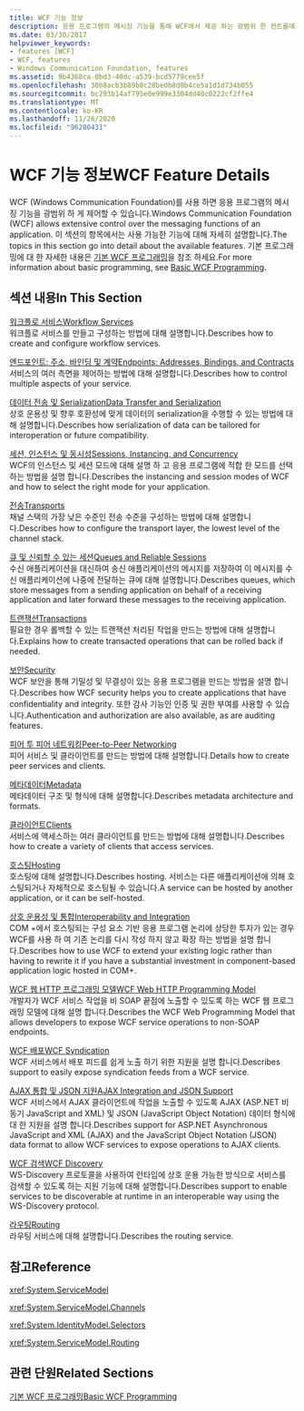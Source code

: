 ```yaml
---
title: WCF 기능 정보
description: 응용 프로그램의 메시징 기능을 통해 WCF에서 제공 하는 광범위 한 컨트롤에 대해 자세히 알아보세요.
ms.date: 03/30/2017
helpviewer_keywords:
- features [WCF]
- WCF, features
- Windows Communication Foundation, features
ms.assetid: 9b4368ca-0bd3-40dc-a539-bcd5779cee5f
ms.openlocfilehash: 30b8acb3b89b8c28be0b8d0b4ce5a1d1d734b055
ms.sourcegitcommit: bc293b14af795e0e999e3304dd40c0222cf2ffe4
ms.translationtype: MT
ms.contentlocale: ko-KR
ms.lasthandoff: 11/26/2020
ms.locfileid: "96280431"
---
```

# <a name="wcf-feature-details"></a><span data-ttu-id="959b9-103">WCF 기능 정보</span><span class="sxs-lookup"><span data-stu-id="959b9-103">WCF Feature Details</span></span>

<span data-ttu-id="959b9-104">WCF (Windows Communication Foundation)를 사용 하면 응용 프로그램의 메시징 기능을 광범위 하 게 제어할 수 있습니다.</span><span class="sxs-lookup"><span data-stu-id="959b9-104">Windows Communication Foundation (WCF) allows extensive control over the messaging functions of an application.</span></span> <span data-ttu-id="959b9-105">이 섹션의 항목에서는 사용 가능한 기능에 대해 자세히 설명합니다.</span><span class="sxs-lookup"><span data-stu-id="959b9-105">The topics in this section go into detail about the available features.</span></span> <span data-ttu-id="959b9-106">기본 프로그래밍에 대 한 자세한 내용은 [기본 WCF 프로그래밍](../basic-wcf-programming.md)을 참조 하세요.</span><span class="sxs-lookup"><span data-stu-id="959b9-106">For more information about basic programming, see [Basic WCF Programming](../basic-wcf-programming.md).</span></span>  
  
## <a name="in-this-section"></a><span data-ttu-id="959b9-107">섹션 내용</span><span class="sxs-lookup"><span data-stu-id="959b9-107">In This Section</span></span>  

 [<span data-ttu-id="959b9-108">워크플로 서비스</span><span class="sxs-lookup"><span data-stu-id="959b9-108">Workflow Services</span></span>](workflow-services.md)  
 <span data-ttu-id="959b9-109">워크플로 서비스를 만들고 구성하는 방법에 대해 설명합니다.</span><span class="sxs-lookup"><span data-stu-id="959b9-109">Describes how to create and configure workflow services.</span></span>  
  
 [<span data-ttu-id="959b9-110">엔드포인트: 주소, 바인딩 및 계약</span><span class="sxs-lookup"><span data-stu-id="959b9-110">Endpoints: Addresses, Bindings, and Contracts</span></span>](endpoints-addresses-bindings-and-contracts.md)  
 <span data-ttu-id="959b9-111">서비스의 여러 측면을 제어하는 방법에 대해 설명합니다.</span><span class="sxs-lookup"><span data-stu-id="959b9-111">Describes how to control multiple aspects of your service.</span></span>  
  
 [<span data-ttu-id="959b9-112">데이터 전송 및 Serialization</span><span class="sxs-lookup"><span data-stu-id="959b9-112">Data Transfer and Serialization</span></span>](data-transfer-and-serialization.md)  
 <span data-ttu-id="959b9-113">상호 운용성 및 향후 호환성에 맞게 데이터의 serialization을 수행할 수 있는 방법에 대해 설명합니다.</span><span class="sxs-lookup"><span data-stu-id="959b9-113">Describes how serialization of data can be tailored for interoperation or future compatibility.</span></span>  
  
 [<span data-ttu-id="959b9-114">세션, 인스턴스 및 동시성</span><span class="sxs-lookup"><span data-stu-id="959b9-114">Sessions, Instancing, and Concurrency</span></span>](sessions-instancing-and-concurrency.md)  
 <span data-ttu-id="959b9-115">WCF의 인스턴스 및 세션 모드에 대해 설명 하 고 응용 프로그램에 적합 한 모드를 선택 하는 방법을 설명 합니다.</span><span class="sxs-lookup"><span data-stu-id="959b9-115">Describes the instancing and session modes of WCF and how to select the right mode for your application.</span></span>  
  
 [<span data-ttu-id="959b9-116">전송</span><span class="sxs-lookup"><span data-stu-id="959b9-116">Transports</span></span>](transports.md)  
 <span data-ttu-id="959b9-117">채널 스택의 가장 낮은 수준인 전송 수준을 구성하는 방법에 대해 설명합니다.</span><span class="sxs-lookup"><span data-stu-id="959b9-117">Describes how to configure the transport layer, the lowest level of the channel stack.</span></span>  
  
 [<span data-ttu-id="959b9-118">큐 및 신뢰할 수 있는 세션</span><span class="sxs-lookup"><span data-stu-id="959b9-118">Queues and Reliable Sessions</span></span>](queues-and-reliable-sessions.md)  
 <span data-ttu-id="959b9-119">수신 애플리케이션을 대신하여 송신 애플리케이션의 메시지를 저장하여 이 메시지를 수신 애플리케이션에 나중에 전달하는 큐에 대해 설명합니다.</span><span class="sxs-lookup"><span data-stu-id="959b9-119">Describes queues, which store messages from a sending application on behalf of a receiving application and later forward these messages to the receiving application.</span></span>  
  
 [<span data-ttu-id="959b9-120">트랜잭션</span><span class="sxs-lookup"><span data-stu-id="959b9-120">Transactions</span></span>](transactions-in-wcf.md)  
 <span data-ttu-id="959b9-121">필요한 경우 롤백할 수 있는 트랜잭션 처리된 작업을 만드는 방법에 대해 설명합니다.</span><span class="sxs-lookup"><span data-stu-id="959b9-121">Explains how to create transacted operations that can be rolled back if needed.</span></span>  
  
 [<span data-ttu-id="959b9-122">보안</span><span class="sxs-lookup"><span data-stu-id="959b9-122">Security</span></span>](security.md)  
 <span data-ttu-id="959b9-123">WCF 보안을 통해 기밀성 및 무결성이 있는 응용 프로그램을 만드는 방법을 설명 합니다.</span><span class="sxs-lookup"><span data-stu-id="959b9-123">Describes how WCF security helps you to create applications that have confidentiality and integrity.</span></span> <span data-ttu-id="959b9-124">또한 감사 기능인 인증 및 권한 부여를 사용할 수 있습니다.</span><span class="sxs-lookup"><span data-stu-id="959b9-124">Authentication and authorization are also available, as are auditing features.</span></span>  
  
 [<span data-ttu-id="959b9-125">피어 투 피어 네트워킹</span><span class="sxs-lookup"><span data-stu-id="959b9-125">Peer-to-Peer Networking</span></span>](peer-to-peer-networking.md)  
 <span data-ttu-id="959b9-126">피어 서비스 및 클라이언트를 만드는 방법에 대해 설명합니다.</span><span class="sxs-lookup"><span data-stu-id="959b9-126">Details how to create peer services and clients.</span></span>  
  
 [<span data-ttu-id="959b9-127">메타데이터</span><span class="sxs-lookup"><span data-stu-id="959b9-127">Metadata</span></span>](metadata.md)  
 <span data-ttu-id="959b9-128">메타데이터 구조 및 형식에 대해 설명합니다.</span><span class="sxs-lookup"><span data-stu-id="959b9-128">Describes metadata architecture and formats.</span></span>  
  
 [<span data-ttu-id="959b9-129">클라이언트</span><span class="sxs-lookup"><span data-stu-id="959b9-129">Clients</span></span>](clients.md)  
 <span data-ttu-id="959b9-130">서비스에 액세스하는 여러 클라이언트를 만드는 방법에 대해 설명합니다.</span><span class="sxs-lookup"><span data-stu-id="959b9-130">Describes how to create a variety of clients that access services.</span></span>  
  
 [<span data-ttu-id="959b9-131">호스팅</span><span class="sxs-lookup"><span data-stu-id="959b9-131">Hosting</span></span>](hosting.md)  
 <span data-ttu-id="959b9-132">호스팅에 대해 설명합니다.</span><span class="sxs-lookup"><span data-stu-id="959b9-132">Describes hosting.</span></span> <span data-ttu-id="959b9-133">서비스는 다른 애플리케이션에 의해 호스팅되거나 자체적으로 호스팅될 수 있습니다.</span><span class="sxs-lookup"><span data-stu-id="959b9-133">A service can be hosted by another application, or it can be self-hosted.</span></span>  
  
 [<span data-ttu-id="959b9-134">상호 운용성 및 통합</span><span class="sxs-lookup"><span data-stu-id="959b9-134">Interoperability and Integration</span></span>](interoperability-and-integration.md)  
 <span data-ttu-id="959b9-135">COM +에서 호스팅되는 구성 요소 기반 응용 프로그램 논리에 상당한 투자가 있는 경우 WCF를 사용 하 여 기존 논리를 다시 작성 하지 않고 확장 하는 방법을 설명 합니다.</span><span class="sxs-lookup"><span data-stu-id="959b9-135">Describes how to use WCF to extend your existing logic rather than having to rewrite it if you have a substantial investment in component-based application logic hosted in COM+.</span></span>  
  
 [<span data-ttu-id="959b9-136">WCF 웹 HTTP 프로그래밍 모델</span><span class="sxs-lookup"><span data-stu-id="959b9-136">WCF Web HTTP Programming Model</span></span>](wcf-web-http-programming-model.md)  
 <span data-ttu-id="959b9-137">개발자가 WCF 서비스 작업을 비 SOAP 끝점에 노출할 수 있도록 하는 WCF 웹 프로그래밍 모델에 대해 설명 합니다.</span><span class="sxs-lookup"><span data-stu-id="959b9-137">Describes the WCF Web Programming Model that allows developers to expose WCF service operations to non-SOAP endpoints.</span></span>  
  
 [<span data-ttu-id="959b9-138">WCF 배포</span><span class="sxs-lookup"><span data-stu-id="959b9-138">WCF Syndication</span></span>](wcf-syndication.md)  
 <span data-ttu-id="959b9-139">WCF 서비스에서 배포 피드를 쉽게 노출 하기 위한 지원을 설명 합니다.</span><span class="sxs-lookup"><span data-stu-id="959b9-139">Describes support to easily expose syndication feeds from a WCF service.</span></span>  
  
 [<span data-ttu-id="959b9-140">AJAX 통합 및 JSON 지원</span><span class="sxs-lookup"><span data-stu-id="959b9-140">AJAX Integration and JSON Support</span></span>](ajax-integration-and-json-support.md)  
 <span data-ttu-id="959b9-141">WCF 서비스에서 AJAX 클라이언트에 작업을 노출할 수 있도록 AJAX (ASP.NET 비동기 JavaScript and XML) 및 JSON (JavaScript Object Notation) 데이터 형식에 대 한 지원을 설명 합니다.</span><span class="sxs-lookup"><span data-stu-id="959b9-141">Describes support for ASP.NET Asynchronous JavaScript and XML (AJAX) and the JavaScript Object Notation (JSON) data format to allow WCF services to expose operations to AJAX clients.</span></span>  
  
 [<span data-ttu-id="959b9-142">WCF 검색</span><span class="sxs-lookup"><span data-stu-id="959b9-142">WCF Discovery</span></span>](wcf-discovery.md)  
 <span data-ttu-id="959b9-143">WS-Discovery 프로토콜을 사용하여 런타임에 상호 운용 가능한 방식으로 서비스를 검색할 수 있도록 하는 지원 기능에 대해 설명합니다.</span><span class="sxs-lookup"><span data-stu-id="959b9-143">Describes support to enable services to be discoverable at runtime in an interoperable way using the WS-Discovery protocol.</span></span>  
  
 [<span data-ttu-id="959b9-144">라우팅</span><span class="sxs-lookup"><span data-stu-id="959b9-144">Routing</span></span>](routing.md)  
 <span data-ttu-id="959b9-145">라우팅 서비스에 대해 설명합니다.</span><span class="sxs-lookup"><span data-stu-id="959b9-145">Describes the routing service.</span></span>  
  
## <a name="reference"></a><span data-ttu-id="959b9-146">참고</span><span class="sxs-lookup"><span data-stu-id="959b9-146">Reference</span></span>  

 <xref:System.ServiceModel>  
  
 <xref:System.ServiceModel.Channels>  
  
 <xref:System.IdentityModel.Selectors>  
  
 <xref:System.ServiceModel.Routing>  
  
## <a name="related-sections"></a><span data-ttu-id="959b9-147">관련 단원</span><span class="sxs-lookup"><span data-stu-id="959b9-147">Related Sections</span></span>  

 [<span data-ttu-id="959b9-148">기본 WCF 프로그래밍</span><span class="sxs-lookup"><span data-stu-id="959b9-148">Basic WCF Programming</span></span>](../basic-wcf-programming.md)
